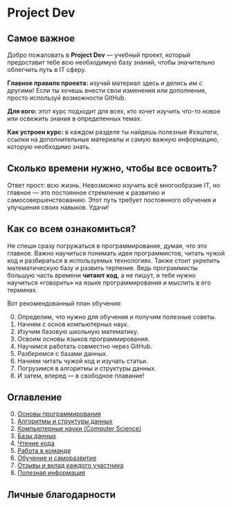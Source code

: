 # Project Dev

## Самое важное

Добро пожаловать в **Project Dev** — учебный проект, который предоставит тебе всю необходимую базу знаний, чтобы значительно облегчить путь в IT сферу.

**Главное правило проекта:** изучай материал здесь и делись им с другими! Если ты хочешь внести свои изменения или дополнения, просто используй возможности GitHub.

**Для кого:** этот курс подходит для всех, кто хочет изучить что-то новое или освежить знания в определенных темах.

**Как устроен курс:** в каждом разделе ты найдешь полезные #хэштеги, ссылки на дополнительные материалы и самую важную информацию, которую необходимо знать.

## Сколько времени нужно, чтобы все освоить?

Ответ прост: всю жизнь. Невозможно изучить всё многообразие IT, но главное — это постоянное стремление к развитию и самосовершенствованию. Этот путь требует постоянного обучения и улучшения своих навыков. Удачи!

## Как со всем ознакомиться?

Не спеши сразу погружаться в программирование, думая, что это главное. Важно научиться понимать идеи программистов, читать чужой код и разбираться в используемых технологиях. Также стоит укрепить математическую базу и развить терпение. Ведь программисты большую часть времени **читают код**, а не пишут, и тебе нужно научиться «говорить» на языке программирования и мыслить в его терминах.

Вот рекомендованный план обучения:

0. Определим, что нужно для обучения и получим полезные советы.
1. Начнем с основ компьютерных наук.
2. Изучим базовую школьную математику.
3. Освоим основы языков программирования.
4. Научимся работать совместно через GitHub.
5. Разберемся с базами данных.
6. Начнем читать чужой код и изучать статьи.
7. Погрузимся в алгоритмы и структуры данных.
8. И затем, вперед — в свободное плавание!

## Оглавление

0. [Основы программирования](#)
1. [Алгоритмы и структуры данных](#)
2. [Компьютерные науки (Computer Science)](#)
3. [Базы данных](#)
4. [Чтение кода](#)
5. [Работа в команде](#)
6. [Обучение и саморазвитие](#)
7. [Отзывы и вклад каждого участника](#)
8. [Полезная информация](#)

## Личные благодарности
